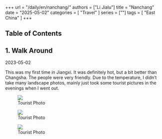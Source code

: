 +++
url = "/daily/en/nanchang/"
authors = ["Li Jialu"]
title = "Nanchang"
date = "2025-05-02"
categories = [
    "Travel"
]
series = [""]
tags = [
    "East China"
]
+++
<!DOCTYPE html>
<html lang="en">
<head>
    <meta charset="UTF-8">
    <meta name="viewport" content="width=device-width, initial-scale=1.0">
    <link rel="stylesheet" href="/assets/css/styles.css">
    <script src="/assets/js/toc.js"></script>    
</head>
<body>
    <article>
        <nav>
            <h2>Table of Contents</h2>
            <ul id="toc">
                <!-- Table of contents will be dynamically generated here -->
            </ul>
        </nav>
        <section>
            <h2>1. Walk Around</h2>
            <p>2023-05-02 <i class="fas fa-sun"></i></p>
             <p>         This was my first time in Jiangxi. It was definitely hot, but a bit better than Changsha. The people were very friendly. Due to the temperature, I didn’t take many landscape photos, mainly just took some tourist pictures in the evenings when I went out.</p>
            <div class="container">
                <div class="image">
                    <figure>
                        <a data-fancybox="gallery" href="/images/daily-travel/nanchang1.jpg">
    <img src="/images/daily-travel/nanchang1.jpg" loading="lazy">
</a>
                        <figcaption>Tourist Photo</figcaption>
                    </figure>
                </div>
            </div>
        </section>
        <section>
            <div class="container">
                <div class="image">
                    <figure>
                        <a data-fancybox="gallery" href="/images/daily-travel/nanchang3.jpg">
    <img src="/images/daily-travel/nanchang3.jpg" loading="lazy">
</a>
                        <figcaption>Tourist Photo</figcaption>
                    </figure>
                </div>
                <div class="image">
                    <figure>
                        <a data-fancybox="gallery" href="/images/daily-travel/nanchang2.jpg">
    <img src="/images/daily-travel/nanchang2.jpg" loading="lazy">
</a>
                        <figcaption>Tourist Photo</figcaption>
                    </figure>
                </div>
            </div>
        </section>
    </article>
</body>
</html>
